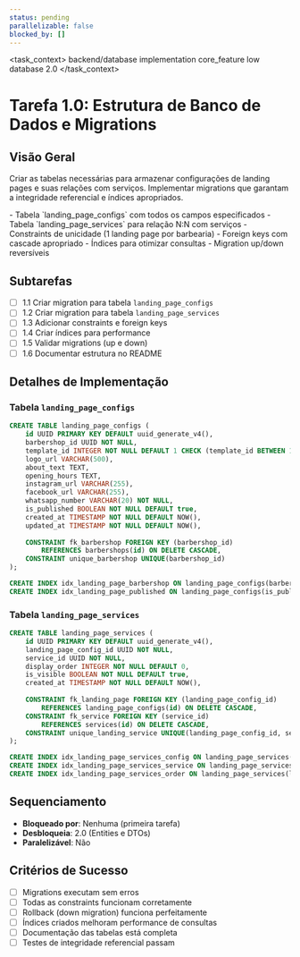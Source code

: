 ```yaml
---
status: pending
parallelizable: false
blocked_by: []
---
```


<task_context>
<domain>backend/database</domain>
<type>implementation</type>
<scope>core_feature</scope>
<complexity>low</complexity>
<dependencies>database</dependencies>
<unblocks>2.0</unblocks>
</task_context>

# Tarefa 1.0: Estrutura de Banco de Dados e Migrations

## Visão Geral

Criar as tabelas necessárias para armazenar configurações de landing pages e suas relações com serviços. Implementar migrations que garantam a integridade referencial e índices apropriados.

<requirements>
- Tabela `landing_page_configs` com todos os campos especificados
- Tabela `landing_page_services` para relação N:N com serviços
- Constraints de unicidade (1 landing page por barbearia)
- Foreign keys com cascade apropriado
- Índices para otimizar consultas
- Migration up/down reversíveis
</requirements>

## Subtarefas

- [ ] 1.1 Criar migration para tabela `landing_page_configs`
- [ ] 1.2 Criar migration para tabela `landing_page_services`
- [ ] 1.3 Adicionar constraints e foreign keys
- [ ] 1.4 Criar índices para performance
- [ ] 1.5 Validar migrations (up e down)
- [ ] 1.6 Documentar estrutura no README

## Detalhes de Implementação

### Tabela `landing_page_configs`

```sql
CREATE TABLE landing_page_configs (
    id UUID PRIMARY KEY DEFAULT uuid_generate_v4(),
    barbershop_id UUID NOT NULL,
    template_id INTEGER NOT NULL DEFAULT 1 CHECK (template_id BETWEEN 1 AND 5),
    logo_url VARCHAR(500),
    about_text TEXT,
    opening_hours TEXT,
    instagram_url VARCHAR(255),
    facebook_url VARCHAR(255),
    whatsapp_number VARCHAR(20) NOT NULL,
    is_published BOOLEAN NOT NULL DEFAULT true,
    created_at TIMESTAMP NOT NULL DEFAULT NOW(),
    updated_at TIMESTAMP NOT NULL DEFAULT NOW(),
    
    CONSTRAINT fk_barbershop FOREIGN KEY (barbershop_id) 
        REFERENCES barbershops(id) ON DELETE CASCADE,
    CONSTRAINT unique_barbershop UNIQUE(barbershop_id)
);

CREATE INDEX idx_landing_page_barbershop ON landing_page_configs(barbershop_id);
CREATE INDEX idx_landing_page_published ON landing_page_configs(is_published);
```

### Tabela `landing_page_services`

```sql
CREATE TABLE landing_page_services (
    id UUID PRIMARY KEY DEFAULT uuid_generate_v4(),
    landing_page_config_id UUID NOT NULL,
    service_id UUID NOT NULL,
    display_order INTEGER NOT NULL DEFAULT 0,
    is_visible BOOLEAN NOT NULL DEFAULT true,
    created_at TIMESTAMP NOT NULL DEFAULT NOW(),
    
    CONSTRAINT fk_landing_page FOREIGN KEY (landing_page_config_id)
        REFERENCES landing_page_configs(id) ON DELETE CASCADE,
    CONSTRAINT fk_service FOREIGN KEY (service_id)
        REFERENCES services(id) ON DELETE CASCADE,
    CONSTRAINT unique_landing_service UNIQUE(landing_page_config_id, service_id)
);

CREATE INDEX idx_landing_page_services_config ON landing_page_services(landing_page_config_id);
CREATE INDEX idx_landing_page_services_service ON landing_page_services(service_id);
CREATE INDEX idx_landing_page_services_order ON landing_page_services(landing_page_config_id, display_order);
```

## Sequenciamento

- **Bloqueado por**: Nenhuma (primeira tarefa)
- **Desbloqueia**: 2.0 (Entities e DTOs)
- **Paralelizável**: Não

## Critérios de Sucesso

- [ ] Migrations executam sem erros
- [ ] Todas as constraints funcionam corretamente
- [ ] Rollback (down migration) funciona perfeitamente
- [ ] Índices criados melhoram performance de consultas
- [ ] Documentação das tabelas está completa
- [ ] Testes de integridade referencial passam
